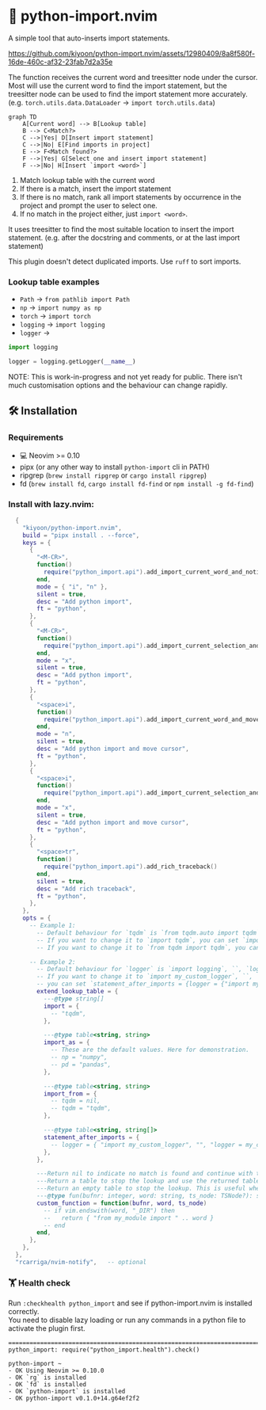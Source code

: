 # 🐍 python-import.nvim

A simple tool that auto-inserts import statements.

https://github.com/kiyoon/python-import.nvim/assets/12980409/8a8f580f-16de-460c-af32-23fab7d2a35e

The function receives the current word and treesitter node under the cursor.  
Most will use the current word to find the import statement, but the treesitter node can be used to find the import statement more accurately. (e.g. `torch.utils.data.DataLoader` -> `import torch.utils.data`)

```mermaid
graph TD
    A[Current word] --> B[Lookup table]
    B --> C<Match?>
    C -->|Yes| D[Insert import statement]
    C -->|No| E[Find imports in project]
    E --> F<Match found?>
    F -->|Yes| G[Select one and insert import statement]
    F -->|No| H[Insert `import <word>`]
```

1. Match lookup table with the current word
2. If there is a match, insert the import statement
3. If there is no match, rank all import statements by occurrence in the project and prompt the user to select one.
4. If no match in the project either, just `import <word>`.

It uses treesitter to find the most suitable location to insert the import statement. (e.g. after the docstring and comments, or at the last import statement)

This plugin doesn't detect duplicated imports. Use `ruff` to sort imports.

### Lookup table examples

- `Path` -> `from pathlib import Path`
- `np` -> `import numpy as np`
- `torch` -> `import torch`
- `logging` -> `import logging`
- `logger` ->  
```python
import logging

logger = logging.getLogger(__name__)
```

NOTE: This is work-in-progress and not yet ready for public. There isn't much customisation options and the behaviour can change rapidly.

## 🛠️ Installation

### Requirements

- 💻 Neovim >= 0.10
- pipx (or any other way to install `python-import` cli in PATH)
- ripgrep (`brew install ripgrep` or `cargo install ripgrep`)
- fd (`brew install fd`, `cargo install fd-find` or `npm install -g fd-find`)


### Install with lazy.nvim:

```lua
  {
    "kiyoon/python-import.nvim",
    build = "pipx install . --force",
    keys = {
      {
        "<M-CR>",
        function()
          require("python_import.api").add_import_current_word_and_notify()
        end,
        mode = { "i", "n" },
        silent = true,
        desc = "Add python import",
        ft = "python",
      },
      {
        "<M-CR>",
        function()
          require("python_import.api").add_import_current_selection_and_notify()
        end,
        mode = "x",
        silent = true,
        desc = "Add python import",
        ft = "python",
      },
      {
        "<space>i",
        function()
          require("python_import.api").add_import_current_word_and_move_cursor()
        end,
        mode = "n",
        silent = true,
        desc = "Add python import and move cursor",
        ft = "python",
      },
      {
        "<space>i",
        function()
          require("python_import.api").add_import_current_selection_and_move_cursor()
        end,
        mode = "x",
        silent = true,
        desc = "Add python import and move cursor",
        ft = "python",
      },
      {
        "<space>tr",
        function()
          require("python_import.api").add_rich_traceback()
        end,
        silent = true,
        desc = "Add rich traceback",
        ft = "python",
      },
    },
    opts = {
      -- Example 1:
        -- Default behaviour for `tqdm` is `from tqdm.auto import tqdm`.
        -- If you want to change it to `import tqdm`, you can set `import = {"tqdm"}` and `import_from = {tqdm = nil}` here.
        -- If you want to change it to `from tqdm import tqdm`, you can set `import_from = {tqdm = "tqdm"}` here.

      -- Example 2:
        -- Default behaviour for `logger` is `import logging`, ``, `logger = logging.getLogger(__name__)`.
        -- If you want to change it to `import my_custom_logger`, ``, `logger = my_custom_logger.get_logger()`,
        -- you can set `statement_after_imports = {logger = {"import my_custom_logger", "", "logger = my_custom_logger.get_logger()"}}` here.
        extend_lookup_table = {
          ---@type string[]
          import = {
            -- "tqdm",
          },

          ---@type table<string, string>
          import_as = {
            -- These are the default values. Here for demonstration.
            -- np = "numpy",
            -- pd = "pandas",
          },

          ---@type table<string, string>
          import_from = {
            -- tqdm = nil,
            -- tqdm = "tqdm",
          },

          ---@type table<string, string[]>
          statement_after_imports = {
            -- logger = { "import my_custom_logger", "", "logger = my_custom_logger.get_logger()" },
          },
        },

        ---Return nil to indicate no match is found and continue with the default lookup
        ---Return a table to stop the lookup and use the returned table as the result
        ---Return an empty table to stop the lookup. This is useful when you want to add to wherever you need to.
        ---@type fun(bufnr: integer, word: string, ts_node: TSNode?): string[]?
        custom_function = function(bufnr, word, ts_node)
          -- if vim.endswith(word, "_DIR") then
          --   return { "from my_module import " .. word }
          -- end
        end,
      },
    },
  },
  "rcarriga/nvim-notify",   -- optional
```

###  🏋️ Health check

Run `:checkhealth python_import` and see if python-import.nvim is installed correctly.  
You need to disable lazy loading or run any commands in a python file to activate the plugin first.

```
==============================================================================
python_import: require("python_import.health").check()

python-import ~
- OK Using Neovim >= 0.10.0
- OK `rg` is installed
- OK `fd` is installed
- OK `python-import` is installed
- OK python-import v0.1.0+14.g64ef2f2
```
